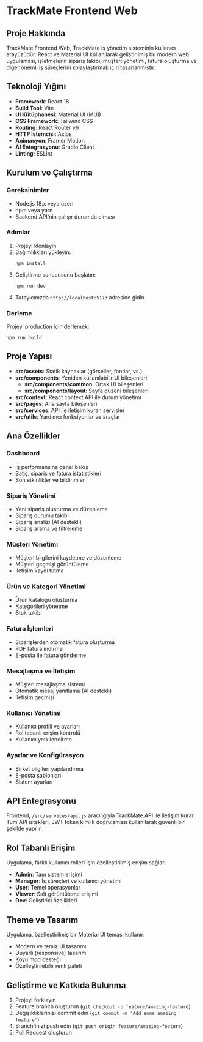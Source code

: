 # TrackMate Frontend Web

## Proje Hakkında

TrackMate Frontend Web, TrackMate iş yönetim sisteminin kullanıcı arayüzüdür. React ve Material UI kullanılarak geliştirilmiş bu modern web uygulaması, işletmelerin sipariş takibi, müşteri yönetimi, fatura oluşturma ve diğer önemli iş süreçlerini kolaylaştırmak için tasarlanmıştır.

## Teknoloji Yığını

- **Framework**: React 18
- **Build Tool**: Vite
- **UI Kütüphanesi**: Material UI (MUI)
- **CSS Framework**: Tailwind CSS
- **Routing**: React Router v6
- **HTTP İstemcisi**: Axios
- **Animasyon**: Framer Motion
- **AI Entegrasyonu**: Gradio Client
- **Linting**: ESLint

## Kurulum ve Çalıştırma

### Gereksinimler

- Node.js 18.x veya üzeri
- npm veya yarn
- Backend API'nin çalışır durumda olması

### Adımlar

1. Projeyi klonlayın
2. Bağımlılıkları yükleyin:
   ```
   npm install
   ```
3. Geliştirme sunucusunu başlatın:
   ```
   npm run dev
   ```
4. Tarayıcınızda `http://localhost:5173` adresine gidin

### Derleme

Projeyi production için derlemek:
```
npm run build
```

## Proje Yapısı

- **src/assets**: Statik kaynaklar (görseller, fontlar, vs.)
- **src/components**: Yeniden kullanılabilir UI bileşenleri
  - **src/components/common**: Ortak UI bileşenleri
  - **src/components/layout**: Sayfa düzeni bileşenleri
- **src/context**: React context API ile durum yönetimi
- **src/pages**: Ana sayfa bileşenleri
- **src/services**: API ile iletişim kuran servisler
- **src/utils**: Yardımcı fonksiyonlar ve araçlar

## Ana Özellikler

### Dashboard

- İş performansına genel bakış
- Satış, sipariş ve fatura istatistikleri
- Son etkinlikler ve bildirimler

### Sipariş Yönetimi

- Yeni sipariş oluşturma ve düzenleme
- Sipariş durumu takibi
- Sipariş analizi (AI destekli)
- Sipariş arama ve filtreleme

### Müşteri Yönetimi

- Müşteri bilgilerini kaydetme ve düzenleme
- Müşteri geçmişi görüntüleme
- İletişim kaydı tutma

### Ürün ve Kategori Yönetimi

- Ürün kataloğu oluşturma
- Kategorileri yönetme
- Stok takibi

### Fatura İşlemleri

- Siparişlerden otomatik fatura oluşturma
- PDF fatura indirme
- E-posta ile fatura gönderme

### Mesajlaşma ve İletişim

- Müşteri mesajlaşma sistemi
- Otomatik mesaj yanıtlama (AI destekli)
- İletişim geçmişi

### Kullanıcı Yönetimi

- Kullanıcı profili ve ayarları
- Rol tabanlı erişim kontrolü
- Kullanıcı yetkilendirme

### Ayarlar ve Konfigürasyon

- Şirket bilgileri yapılandırma
- E-posta şablonları
- Sistem ayarları

## API Entegrasyonu

Frontend, `/src/services/api.js` aracılığıyla TrackMate.API ile iletişim kurar. Tüm API istekleri, JWT token kimlik doğrulaması kullanılarak güvenli bir şekilde yapılır.

## Rol Tabanlı Erişim

Uygulama, farklı kullanıcı rolleri için özelleştirilmiş erişim sağlar:

- **Admin**: Tam sistem erişimi
- **Manager**: İş süreçleri ve kullanıcı yönetimi
- **User**: Temel operasyonlar
- **Viewer**: Salt görüntüleme erişimi
- **Dev**: Geliştirici özellikleri

## Theme ve Tasarım

Uygulama, özelleştirilmiş bir Material UI teması kullanır:

- Modern ve temiz UI tasarımı
- Duyarlı (responsive) tasarım
- Koyu mod desteği
- Özelleştirilebilir renk paleti

## Geliştirme ve Katkıda Bulunma

1. Projeyi forklayın
2. Feature branch oluşturun (`git checkout -b feature/amazing-feature`)
3. Değişikliklerinizi commit edin (`git commit -m 'Add some amazing feature'`)
4. Branch'inizi push edin (`git push origin feature/amazing-feature`)
5. Pull Request oluşturun
